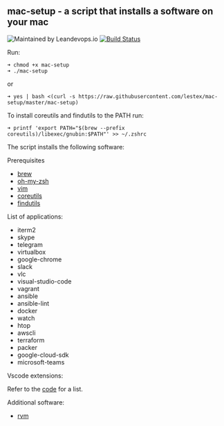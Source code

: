 ## mac-setup - a script that installs a software on your mac
![Maintained by Leandevops.io](https://img.shields.io/badge/maintained%20by-leandevops-green.svg)
[![Build Status](https://travis-ci.org/lestex/mac-setup.svg?branch=master)](https://travis-ci.org/lestex/mac-setup)

Run:

    ➜ chmod +x mac-setup
    ➜ ./mac-setup

or

    ➜ yes | bash <(curl -s https://raw.githubusercontent.com/lestex/mac-setup/master/mac-setup)

To install coreutils and findutils to the PATH run:

    ➜ printf 'export PATH="$(brew --prefix coreutils)/libexec/gnubin:$PATH"' >> ~/.zshrc

The script installs the following software:

Prerequisites
- [brew](https://brew.sh/)
- [oh-my-zsh](https://github.com/robbyrussell/oh-my-zsh)
- [vim](https://www.vim.org/)
- [coreutils](https://www.gnu.org/software/coreutils/)
- [findutils](https://www.gnu.org/software/findutils/)

List of applications:
- iterm2
- skype
- telegram
- virtualbox
- google-chrome
- slack
- vlc
- visual-studio-code
- vagrant
- ansible
- ansible-lint
- docker
- watch 
- htop
- awscli
- terraform
- packer
- google-cloud-sdk
- microsoft-teams

Vscode extensions:

Refer to the [code](https://github.com/leandevops/mac-setup/blob/master/mac-setup#L101-L132) for a list.

Additional software:
- [rvm](https://rvm.io)
